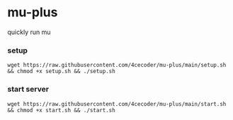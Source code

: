 # mu-plus
quickly run mu
 ### setup
 `wget https://raw.githubusercontent.com/4cecoder/mu-plus/main/setup.sh && chmod +x setup.sh && ./setup.sh`
### start server
`wget https://raw.githubusercontent.com/4cecoder/mu-plus/main/start.sh && chmod +x start.sh && ./start.sh`
